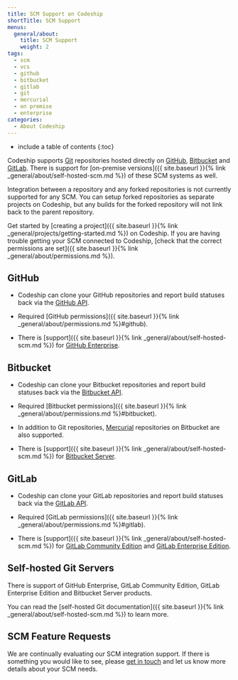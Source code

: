 ```yaml
---
title: SCM Support on Codeship
shortTitle: SCM Support
menus:
  general/about:
    title: SCM Support
    weight: 2
tags:
  - scm
  - vcs
  - github
  - bitbucket
  - gitlab
  - git
  - mercurial
  - on premise
  - enterprise
categories:
  - About Codeship  
---
```


* include a table of contents
{:toc}

Codeship supports [Git](https://git-scm.com) repositories hosted directly on [GitHub](https://github.com), [Bitbucket](https://bitbucket.org) and [GitLab](https://about.gitlab.com). There is support for [on-premise versions]({{ site.baseurl }}{% link _general/about/self-hosted-scm.md %}) of these SCM systems as well.

Integration between a repository and any forked repositories is not currently supported for any SCM. You can setup forked repositories as separate projects on Codeship, but any builds for the forked repository will not link back to the parent repository.

Get started by [creating a project]({{ site.baseurl }}{% link _general/projects/getting-started.md %}) on Codeship. If you are having trouble getting your SCM connected to Codeship, [check that the correct permissions are set]({{ site.baseurl }}{% link _general/about/permissions.md %}).

## GitHub

* Codeship can clone your GitHub repositories and report build statuses back via the [GitHub API](https://developer.github.com/v3/repos/statuses).

* Required [GitHub permissions]({{ site.baseurl }}{% link _general/about/permissions.md %}#github).

* There is [support]({{ site.baseurl }}{% link _general/about/self-hosted-scm.md %}) for [GitHub Enterprise](https://enterprise.github.com/home).

## Bitbucket

* Codeship can clone your Bitbucket repositories and report build statuses back via the [Bitbucket API](https://confluence.atlassian.com/bitbucket/buildstatus-resource-779295267.html).

* Required [Bitbucket permissions]({{ site.baseurl }}{% link _general/about/permissions.md %}#bitbucket).

* In addition to Git repositories, [Mercurial](https://www.mercurial-scm.org) repositories on Bitbucket are also supported.

* There is [support]({{ site.baseurl }}{% link _general/about/self-hosted-scm.md %}) for [Bitbucket Server](https://www.atlassian.com/software/bitbucket/server).

## GitLab

* Codeship can clone your GitLab repositories and report build statuses back via the [GitLab API](https://docs.gitlab.com/ce/api/commits.html#commit-status).

* Required [GitLab permissions]({{ site.baseurl }}{% link _general/about/permissions.md %}#gitlab).

* There is [support]({{ site.baseurl }}{% link _general/about/self-hosted-scm.md %}) for [GitLab Community Edition](https://gitlab.com/gitlab-org/gitlab-ce) and [GitLab Enterprise Edition](https://about.gitlab.com/gitlab-ee).

## Self-hosted Git Servers

There is support of GitHub Enterprise, GitLab Community Edition, GitLab Enterprise Edition and Bitbucket Server products.

You can read the [self-hosted Git documentation]({{ site.baseurl }}{% link _general/about/self-hosted-scm.md %}) to learn more.

## SCM Feature Requests

We are continually evaluating our SCM integration support. If there is something you would like to see, please [get in touch](mailto:support@codeship.com) and let us know more details about your SCM needs.
